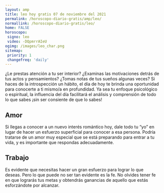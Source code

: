 ```yaml
---
layout: amp
title: leo hoy gratis 07 de noviembre del 2021 
permalink: /horoscopo-diario-gratis/amp/leo/
normallink: /horoscopo-diario-gratis/leo/
home: FALSE
horoscopo:
 signo: leo
 video: -DQpmrrAIeU
ogimg: /images/leo_char.png
sitemap:
 priority: 1
 changefreq: 'daily'
---
```



¿Le prestas atención a tu ser interior? ¿Examinas las motivaciones detrás de tus actos y pensamientos? ¿Tomas notas de tus sueños algunas veces? Si haces de la introspección un hábito, el día de hoy te brinda una oportunidad para conocerte a ti mismo/a en profundidad. Ya sea tu enfoque psicológico o espiritual, la influencia del día facilitará el análisis y comprensión de todo lo que sabes ¡sin ser consiente de que lo sabes!

## Amor

Si llegas a conocer a un nuevo interés romántico hoy, dale todo tu “yo” en lugar de hacer un esfuerzo superficial para conocer a esa persona. Podría tratarse de un amor muy especial que se está preparando para entrar a tu vida, y es importante que respondas adecuadamente.

## Trabajo

Es evidente que necesitas hacer un gran esfuerzo para lograr lo que deseas. Pero lo que puede no ser tan evidente es la fe. No olvides tener fe en que lograrás tus metas y obtendrás ganancias de aquello que estás esforzándote por alcanzar.